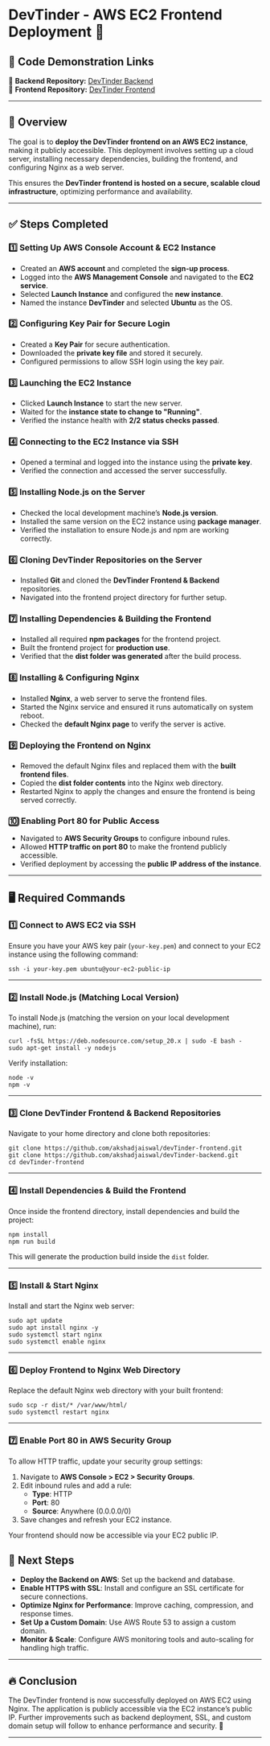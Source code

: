 
# DevTinder - AWS EC2 Frontend Deployment 🚀  

## 📌 Code Demonstration Links  
🔗 **Backend Repository:** [DevTinder Backend](https://github.com/akshadjaiswal/devTinder-backend)  
🔗 **Frontend Repository:** [DevTinder Frontend](https://github.com/akshadjaiswal/devTinder-frontend)  

---

## 📌 Overview  
The goal is to **deploy the DevTinder frontend on an AWS EC2 instance**, making it publicly accessible. This deployment involves setting up a cloud server, installing necessary dependencies, building the frontend, and configuring Nginx as a web server.  

This ensures the **DevTinder frontend is hosted on a secure, scalable cloud infrastructure**, optimizing performance and availability.  

---

## ✅ Steps Completed  

### **1️⃣ Setting Up AWS Console Account & EC2 Instance**  
- Created an **AWS account** and completed the **sign-up process**.  
- Logged into the **AWS Management Console** and navigated to the **EC2 service**.  
- Selected **Launch Instance** and configured the **new instance**.  
- Named the instance **DevTinder** and selected **Ubuntu** as the OS.  

### **2️⃣ Configuring Key Pair for Secure Login**  
- Created a **Key Pair** for secure authentication.  
- Downloaded the **private key file** and stored it securely.  
- Configured permissions to allow SSH login using the key pair.  

### **3️⃣ Launching the EC2 Instance**  
- Clicked **Launch Instance** to start the new server.  
- Waited for the **instance state to change to "Running"**.  
- Verified the instance health with **2/2 status checks passed**.  

### **4️⃣ Connecting to the EC2 Instance via SSH**  
- Opened a terminal and logged into the instance using the **private key**.  
- Verified the connection and accessed the server successfully.  

### **5️⃣ Installing Node.js on the Server**  
- Checked the local development machine’s **Node.js version**.  
- Installed the same version on the EC2 instance using **package manager**.  
- Verified the installation to ensure Node.js and npm are working correctly.  

### **6️⃣ Cloning DevTinder Repositories on the Server**  
- Installed **Git** and cloned the **DevTinder Frontend & Backend** repositories.  
- Navigated into the frontend project directory for further setup.  

### **7️⃣ Installing Dependencies & Building the Frontend**  
- Installed all required **npm packages** for the frontend project.  
- Built the frontend project for **production use**.  
- Verified that the **dist folder was generated** after the build process.  

### **8️⃣ Installing & Configuring Nginx**  
- Installed **Nginx**, a web server to serve the frontend files.  
- Started the Nginx service and ensured it runs automatically on system reboot.  
- Checked the **default Nginx page** to verify the server is active.  

### **9️⃣ Deploying the Frontend on Nginx**  
- Removed the default Nginx files and replaced them with the **built frontend files**.  
- Copied the **dist folder contents** into the Nginx web directory.  
- Restarted Nginx to apply the changes and ensure the frontend is being served correctly.  

### **🔟 Enabling Port 80 for Public Access**  
- Navigated to **AWS Security Groups** to configure inbound rules.  
- Allowed **HTTP traffic on port 80** to make the frontend publicly accessible.  
- Verified deployment by accessing the **public IP address of the instance**.  

---

## 🖥️ Required Commands 
 
### **1️⃣ Connect to AWS EC2 via SSH**

Ensure you have your AWS key pair (`your-key.pem`) and connect to your EC2 instance using the following command:

```
ssh -i your-key.pem ubuntu@your-ec2-public-ip
```
----------

### **2️⃣ Install Node.js (Matching Local Version)**

To install Node.js (matching the version on your local development machine), run:

```
curl -fsSL https://deb.nodesource.com/setup_20.x | sudo -E bash -
sudo apt-get install -y nodejs
```

Verify installation:

```
node -v
npm -v
```
----------

### **3️⃣ Clone DevTinder Frontend & Backend Repositories**

Navigate to your home directory and clone both repositories:

```
git clone https://github.com/akshadjaiswal/devTinder-frontend.git
git clone https://github.com/akshadjaiswal/devTinder-backend.git
cd devTinder-frontend
```
----------

### **4️⃣ Install Dependencies & Build the Frontend**

Once inside the frontend directory, install dependencies and build the project:

```
npm install
npm run build
```
This will generate the production build inside the `dist` folder.

----------

### **5️⃣ Install & Start Nginx**

Install and start the Nginx web server:

```
sudo apt update
sudo apt install nginx -y
sudo systemctl start nginx
sudo systemctl enable nginx
```
----------

### **6️⃣ Deploy Frontend to Nginx Web Directory**

Replace the default Nginx web directory with your built frontend:

```
sudo scp -r dist/* /var/www/html/
sudo systemctl restart nginx
```
----------

### **7️⃣ Enable Port 80 in AWS Security Group**

To allow HTTP traffic, update your security group settings:

1.  Navigate to **AWS Console > EC2 > Security Groups**.  
2.  Edit inbound rules and add a rule:   
    -   **Type**: HTTP   
    -   **Port**: 80
    -   **Source**: Anywhere (0.0.0.0/0)      
3.  Save changes and refresh your EC2 instance.

Your frontend should now be accessible via your EC2 public IP.

## 🎯 **Next Steps**

-   **Deploy the Backend on AWS**: Set up the backend and database.  
-   **Enable HTTPS with SSL**: Install and configure an SSL certificate for secure connections.
-   **Optimize Nginx for Performance**: Improve caching, compression, and response times.
-   **Set Up a Custom Domain**: Use AWS Route 53 to assign a custom domain.
-   **Monitor & Scale**: Configure AWS monitoring tools and auto-scaling for handling high traffic.
    
----------

## 🔥 **Conclusion**

The DevTinder frontend is now successfully deployed on AWS EC2 using Nginx. The application is publicly accessible via the EC2 instance’s public IP. Further improvements such as backend deployment, SSL, and custom domain setup will follow to enhance performance and security. 🚀

----------